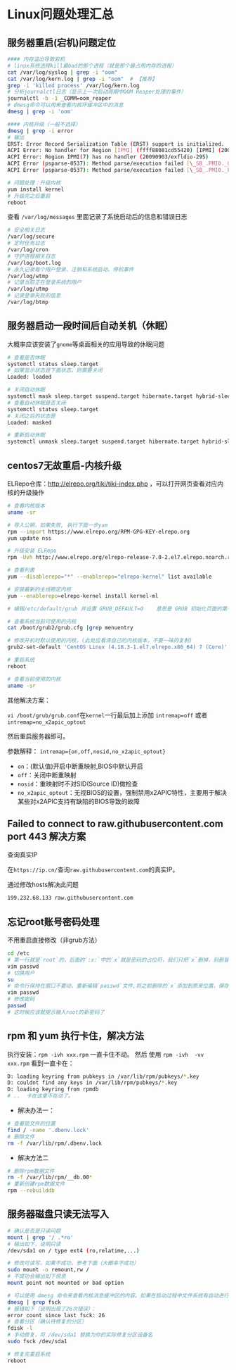 # Linux问题处理汇总

## 服务器重启(宕机)问题定位

```bash
#### 内存溢出导致宕机
# linux系统选择kill最bad的那个进程（就是那个最占用内存的进程）
cat /var/log/syslog | grep -i "oom"
cat /var/log/kern.log | grep -i "oom"  # 【推荐】
grep -i 'killed process' /var/log/kern.log
# 分析journalctl日志（显示上一次启动周期中OOM Reaper处理的事件）
journalctl -b -1 _COMM=oom_reaper
# dmesg命令可以用来查看内核环缓冲区中的消息
dmesg | grep -i 'oom'

#### 内核升级（一般不选择）
dmesg | grep -i error
# 输出
ERST: Error Record Serialization Table (ERST) support is initialized.
ACPI Error: No handler for Region [IPMI] (ffff88081cd55420) [IPMI] (20090903/evregion-319)
ACPI Error: Region IPMI(7) has no handler (20090903/exfldio-295)
ACPI Error (psparse-0537): Method parse/execution failed [\_SB_.PMI0._GHL] (Node ffff88101c853a38), AE_NOT_EXIST
ACPI Error (psparse-0537): Method parse/execution failed [\_SB_.PMI0._PMC] (Node ffff88101c853a88), AE_NOT_EXIST

# 问题处理：升级内核
yum install kernel
# 升级完之后重启
reboot
```

查看 `/var/log/messages` 里面记录了系统启动后的信息和错误日志

```bash
# 安全相关日志
/var/log/secure
# 定时任务日志
/var/log/cron
# 守护进程相关日志
/var/log/boot.log
# 永久记录每个用户登录、注销和系统启动、停机事件
/var/log/wtmp
# 记录当前正在登录系统的用户
/var/log/utmp
# 记录登录失败的信息
/var/log/btmp
```

## 服务器启动一段时间后自动关机（休眠）

大概率应该安装了`gnome`等桌面相关的应用导致的休眠问题

```bash
# 查看是否休眠
systemctl status sleep.target
# 如果显示状态是下面状态，则需要关闭
Loaded: loaded

# 关闭自动休眠
systemctl mask sleep.target suspend.target hibernate.target hybrid-sleep.target
# 查看自动休眠是否关闭
systemctl status sleep.target
# 关闭之后的状态是
Loaded: masked

# 重新启动休眠
systemctl unmask sleep.target suspend.target hibernate.target hybrid-sleep.target
```

## centos7无故重启-内核升级

ELRepo仓库：http://elrepo.org/tiki/tiki-index.php ，可以打开网页查看对应内核的升级操作

```bash
# 查看内核版本
uname -sr

# 导入公钥，如果失败, 执行下面一步yum
rpm --import https://www.elrepo.org/RPM-GPG-KEY-elrepo.org
yum update nss

# 升级安装 ELRepo
rpm -Uvh http://www.elrepo.org/elrepo-release-7.0-2.el7.elrepo.noarch.rpm

# 查看列表
yum --disablerepo="*" --enablerepo="elrepo-kernel" list available

# 安装最新的主线稳定内核
yum --enablerepo=elrepo-kernel install kernel-ml

# 编辑/etc/default/grub 并设置 GRUB_DEFAULT=0    意思是 GRUB 初始化页面的第一个内核将作为默认内核

# 查看系统当前可使用的内核
cat /boot/grub2/grub.cfg |grep menuentry

# 修改开机时默认使用的内核，(此处应看清自己的内核版本，不要一味的复制)
grub2-set-default 'CentOS Linux (4.18.3-1.el7.elrepo.x86_64) 7 (Core)'

# 重启系统
reboot

# 查看当前使用的内核
uname -sr
```

其他解决方案：

`vi /boot/grub/grub.conf`在`kernel`一行最后加上添加 `intremap=off` 或者 `intremap=no_x2apic_optout`

然后重启服务器即可。

参数解释：
`intremap={on,off,nosid,no_x2apic_optout}`

* `on`：(默认值)开启中断重映射,BIOS中默认开启
* `off`：关闭中断重映射
* `nosid`：重映射时不对SID(Source ID)做检查
* `no_x2apic_optout`：无视BIOS的设置，强制禁用x2APIC特性，主要用于解决某些对x2APIC支持有缺陷的BIOS导致的故障

## Failed to connect to raw.githubusercontent.com port 443 解决方案

查询真实IP

在`https://ip.cn/`查询`raw.githubusercontent.com`的真实IP。

通过修改hosts解决此问题

```bash
199.232.68.133 raw.githubusercontent.com
```

## 忘记root账号密码处理

不用重启直接修改（非grub方法）

```bash
cd /etc
# 第一行就是`root`的，后面的`:x:`中的`x`就是密码的占位符，我们只把`x`删掉，别删冒号，然后保存
vim passwd
# 切换用户
su
# 命令行保持在窗口不要动，重新编辑`passwd`文件,将之前删除的`x`添加到原来位置，保存退出
vim passwd
# 修改密码
passwd
# 这时候应该就提示输入root的新密码了
```

## rpm 和 yum 执行卡住，解决方法

执行安装：`rpm -ivh xxx.rpm`  一直卡住不动。
然后 使用  `rpm -ivh  -vv  xxx.rpm` 看到一直卡在：

```bash
D: loading keyring from pubkeys in /var/lib/rpm/pubkeys/*.key
D: couldnt find any keys in /var/lib/rpm/pubkeys/*.key
D: loading keyring from rpmdb
# ..  卡在这里不在动了。
```

* 解决办法一：

```bash
# 查看锁文件的位置
find / -name '.dbenv.lock'
# 删除文件
rm -f /var/lib/rpm/.dbenv.lock
```

* 解决方法二

```bash
# 删除rpm数据文件
rm -f /var/lib/rpm/__db.00*
# 重新创建rpm数据文件
rpm --rebuilddb
```

## 服务器磁盘只读无法写入

```bash
# 确认是否是只读问题
mount | grep '/ .*ro'
# 输出如下，说明只读
/dev/sda1 on / type ext4 (ro,relatime,...)

# 修改可读写，如果不成功，参考下面（大概率不成功）
sudo mount -o remount,rw /
# 不成功会输出如下信息
mount point not mounted or bad option

# 可以使用 dmesg 命令来查看内核消息缓冲区的内容。如果在启动过程中文件系统有自动进行过检查和修复，相关的消息通常会出现在这里。
dmesg | grep fsck
# 报错如下（说明出现了26次错误）：
error count since last fsck: 26
# 查看分区（确认待修复的分区）
fdisk -l
# 手动修复，将 /dev/sda1 替换为你的实际修复分区设备名
sudo fsck /dev/sda1

# 修复完重启系统
reboot
```